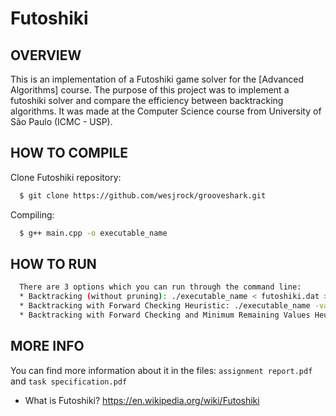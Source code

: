 # Futoshiki

OVERVIEW
--------------------------------------------------
This is an implementation of a Futoshiki game solver for the [Advanced Algorithms] course. The purpose of this project was to implement a futoshiki solver and compare the efficiency between backtracking algorithms.  It was made at the Computer Science course from University of São Paulo (ICMC - USP).

HOW TO COMPILE
--------------------------------------------------

Clone Futoshiki repository:

```bash
  $ git clone https://github.com/wesjrock/grooveshark.git
```

Compiling:

```bash
  $ g++ main.cpp -o executable_name
```

HOW TO RUN
--------------------------------------------------

```bash
  There are 3 options which you can run through the command line:
  * Backtracking (without pruning): ./executable_name < futoshiki.dat > output_filename.txt
  * Backtracking with Forward Checking Heuristic: ./executable_name -va < futoshiki.dat > output_filename.txt
  * Backtracking with Forward Checking and Minimum Remaining Values Heuristic: ./executable_name -va -mvr < futoshiki.dat > output_filename.txt
```

MORE INFO
--------------------------------------------------

You can find more information about it in the files: `assignment report.pdf` and `task specification.pdf`

* What is Futoshiki? <https://en.wikipedia.org/wiki/Futoshiki>
